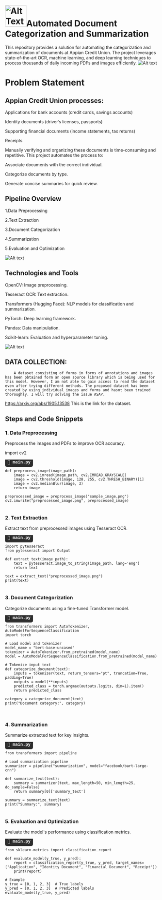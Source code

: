# <img src="logo.webp" alt="Alt Text" width="70" height="70">Automated Document Categorization and Summarization

This repository provides a solution for automating the categorization and summarization of documents at Appian Credit Union. The project leverages state-of-the-art OCR, machine learning, and deep learning techniques to process thousands of daily incoming PDFs and images efficiently.
![Alt text](title.jpeg)


# Problem Statement

## Appian Credit Union processes:

Applications for bank accounts (credit cards, savings accounts)

Identity documents (driver’s licenses, passports)

Supporting financial documents (income statements, tax returns)

Receipts

Manually verifying and organizing these documents is time-consuming and repetitive. This project automates the process to:

Associate documents with the correct individual.

Categorize documents by type.

Generate concise summaries for quick review.

## Pipeline Overview

1.Data Preprocessing

2.Text Extraction

3.Document Categorization

4.Summarization

5.Evaluation and Optimization

![Alt text](LLM.png)


## Technologies and Tools

OpenCV: Image preprocessing.

Tesseract OCR: Text extraction.

Transformers (Hugging Face): NLP models for classification and summarization.

PyTorch: Deep learning framework.

Pandas: Data manipulation.

Scikit-learn: Evaluation and hyperparameter tuning.

![Alt text](Workflow.png)

## DATA COLLECTION:
        A dataset consisting of forms in forms of annotations and images has been obtained form an open source library which is being used for this model. However, I am not able to gain access to read the dataset even after trying different methods. The proposed dataset has been created by using individual images and forms and hasnt been trained thoroughly. I will try solving the issue ASAP.
https://arxiv.org/abs/1905.13538 This is the link for the dataset.

        
## Steps and Code Snippets

### 1. Data Preprocessing

Preprocess the images and PDFs to improve OCR accuracy.

import cv2
<pre>
<strong style="background-color:#2d2d2d; color:#ffffff; padding: 8px; border-radius: 6px;">📄 main.py</strong>
<code>
def preprocess_image(image_path):
    image = cv2.imread(image_path, cv2.IMREAD_GRAYSCALE)
    image = cv2.threshold(image, 128, 255, cv2.THRESH_BINARY)[1]
    image = cv2.medianBlur(image, 3)
    return image

preprocessed_image = preprocess_image("sample_image.png")
cv2.imwrite("preprocessed_image.png", preprocessed_image)
</code>
</pre>

### 2. Text Extraction

Extract text from preprocessed images using Tesseract OCR.
<pre>
<strong style="background-color:#2d2d2d; color:#ffffff; padding: 8px; border-radius: 6px;">📄 main.py</strong>
<code>
import pytesseract
from pytesseract import Output

def extract_text(image_path):
    text = pytesseract.image_to_string(image_path, lang='eng')
    return text

text = extract_text("preprocessed_image.png")
print(text)
</code>
</pre>

### 3. Document Categorization

Categorize documents using a fine-tuned Transformer model.
<pre>
<strong style="background-color:#2d2d2d; color:#ffffff; padding: 8px; border-radius: 6px;">📄 main.py</strong>
<code>
from transformers import AutoTokenizer, AutoModelForSequenceClassification
import torch

# Load model and tokenizer
model_name = "bert-base-uncased"
tokenizer = AutoTokenizer.from_pretrained(model_name)
model = AutoModelForSequenceClassification.from_pretrained(model_name)

# Tokenize input text
def categorize_document(text):
    inputs = tokenizer(text, return_tensors="pt", truncation=True, padding=True)
    outputs = model(**inputs)
    predicted_class = torch.argmax(outputs.logits, dim=1).item()
    return predicted_class

category = categorize_document(text)
print("Document category:", category)

</code>
</pre>

### 4. Summarization

Summarize extracted text for key insights.
<pre>
<strong style="background-color:#2d2d2d; color:#ffffff; padding: 8px; border-radius: 6px;">📄 main.py</strong>
<code>
from transformers import pipeline

# Load summarization pipeline
summarizer = pipeline("summarization", model="facebook/bart-large-cnn")

def summarize_text(text):
    summary = summarizer(text, max_length=50, min_length=25, do_sample=False)
    return summary[0]['summary_text']

summary = summarize_text(text)
print("Summary:", summary)
</code>
</pre>


### 5. Evaluation and Optimization

Evaluate the model's performance using classification metrics.
<pre>
<strong style="background-color:#2d2d2d; color:#ffffff; padding: 8px; border-radius: 6px;">📄 main.py</strong>
<code>
from sklearn.metrics import classification_report

def evaluate_model(y_true, y_pred):
    report = classification_report(y_true, y_pred, target_names=["Application", "Identity Document", "Financial Document", "Receipt"])
    print(report)

# Example
y_true = [0, 1, 2, 3]  # True labels
y_pred = [0, 1, 2, 3]  # Predicted labels
evaluate_model(y_true, y_pred)
</code>
</pre>
